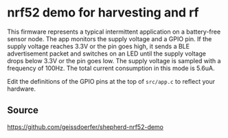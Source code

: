 # nrf52 demo for harvesting and rf

This firmware represents a typical intermittent application on a battery-free sensor node. The app monitors the supply voltage and a GPIO pin. If the supply voltage reaches 3.3V or the pin goes high, it sends a BLE advertisement packet and switches on an LED until the supply voltage drops below 3.3V or the pin goes low. The supply voltage is sampled with a frequency of 100Hz. The total current consumption in this mode is 5.6uA.

Edit the definitions of the GPIO pins at the top of `src/app.c` to reflect your hardware.

## Source

https://github.com/geissdoerfer/shepherd-nrf52-demo